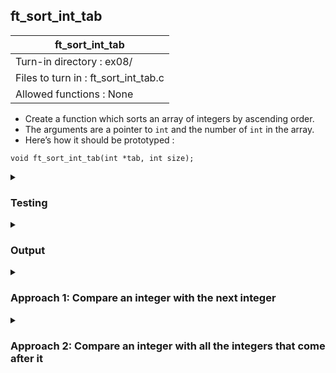 ## ft_sort_int_tab

|               ft_sort_int_tab        |
|---------------------------------|
| Turn-in directory : ex08/       |
| Files to turn in : ft_sort_int_tab.c |
| Allowed functions : None       |

- Create a function which sorts an array of integers by ascending order.
- The arguments are a pointer to <code>int</code> and the number of <code>int</code> in the array.
- Here’s how it should be prototyped :
```
void ft_sort_int_tab(int *tab, int size);
```

<details>
<summary><h3>Testing</h3></summary>

<pre><code>#include &ltstdio.h&gt
int	main(void)
{
	int	num[4];

	num[0] = 3;
	num[1] = 2;
	num[2] = 1;
	num[3] = 0;
	printf("Before: %d, %d, %d, %d\n", num[0], num[1], num[2], num[3]);
	ft_sort_int_tab(num, 4);
	printf("After:  %d, %d, %d, %d\n", num[0], num[1], num[2], num[3]);
	return (0);

}</pre></code>

See [testing file](main.c)

</details>

<details>
<summary><h3>Output</h3></summary>

<pre><code>Before: 3, 2, 1, 0
After:  0, 1, 2, 3</code></pre>

</details>


<details>
<summary><h3>Approach 1: Compare an integer with the next integer </h3></summary>

As with the last <a href=../07_ft_rev_int_tab>exercise</a>, this <a href=ft_sort_int_tab_v1.c>answer</a> involves the swapping of integers within the array. Specifically, we compare an integer with the integer that comes after it and swap them if they are not in order. 

We will use <code>i</code> to select an element of the array and compare this element with the next. We will need to loop through all the elements except the last one. Hence, the <code>while</code> loop condition is defined as <code>i < size - 1</code> (which is equivalent to <code>i <= size - 2</code>). If we allow <code>i</code> to reach <code>size - 1</code> (i.e, to refer to the last element), we would be asking the machine to compare the last element to the element that comes after it (which does not exist!).

Within this loop, if the integers are out of order (line 21), we swap them (lines 23-25); Otherwise, we move along the array (line 29). 

<pre><code>21	if (tab[i] > tab[i + 1])
22	{
23		temp = tab[i];
24		tab[i] = tab[i + 1];
25		tab[i + 1] = temp;
26		i = 0;
27	}
28	else
29		i++;</code></pre>

Sounds simple enough but with this approach, it is important to remember to reset <code>i</code> whenever we swap integers (line 26). Imagine an array of <code>{2, 3, 1}</code> to sort:
- When <code>i = 0</code>, we compare <code>2</code> to <code>3</code> and move on to <code>i = 1</code>. 
- When <code>i = 1</code>, we compare <code>3</code> to <code>1</code> and swap them. The array would then look like this: <code>{2, 1, 3}</code>.
- The function should return to <code>i = 0</code> so that <code>2</code> and <code>1</code> are swapped and the final array is in order: <code>{1, 2, 3}</code>. 
In essence, resetting <code>i = 0</code> forces the function to check that the newly swapped integer is placed in the correct order among all the other integers that have been checked before. 

</details>

<details>
<summary><h3>Approach 2: Compare an integer with all the integers that come after it</h3></summary>

Instead of resetting <code>i</code> after every swap, another <a href=ft_sort_int_tab_v2.c>approach</a> would be to compare an integer with <u>all</u> the other integers that come after it. 

As before, <code>i</code> is used to select an element of the array and a <code>while</code> loop used to go through all the elements in the array except the last one. Other than this, we will also use <code>j</code> to select the elements that come after <code>i</code>. We initialise <code>j = i + 1</code> and loop through all the elements until and including the last element. Within these nested <code>while</code> loops, an <code>if</code> statement is used to swap these <code>i</code> and <code>j</code> elements whenever they are not in order. 

<pre><code>19	i = 0;
20	while (i < size - 1)
21	{
22		j = i + 1;
23		while (j < size)
24		{
25			if (tab[i] > tab[j])
				...
31			j++;
32		}
33		i++;
34	} </code></pre>

</details>
